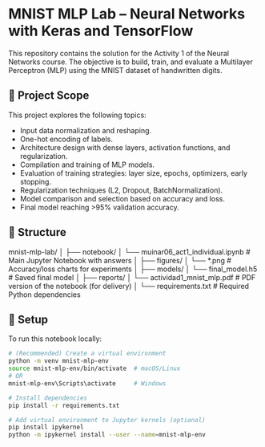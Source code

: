 # MNIST MLP Lab – Neural Networks with Keras and TensorFlow

This repository contains the solution for the Activity 1 of the Neural Networks course. The objective is to build, train, and evaluate a Multilayer Perceptron (MLP) using the MNIST dataset of handwritten digits.

## 📌 Project Scope

This project explores the following topics:
- Input data normalization and reshaping.
- One-hot encoding of labels.
- Architecture design with dense layers, activation functions, and regularization.
- Compilation and training of MLP models.
- Evaluation of training strategies: layer size, epochs, optimizers, early stopping.
- Regularization techniques (L2, Dropout, BatchNormalization).
- Model comparison and selection based on accuracy and loss.
- Final model reaching >95% validation accuracy.

## 📁 Structure

mnist-mlp-lab/
│
├── notebook/
│ └── muinar06_act1_individual.ipynb # Main Jupyter Notebook with answers
│
├── figures/
│ └── *.png # Accuracy/loss charts for experiments
│
├── models/
│ └── final_model.h5 # Saved final model
│
├── reports/
│ └── actividad1_mnist_mlp.pdf # PDF version of the notebook (for delivery)
│
└── requirements.txt # Required Python dependencies


## 🧪 Setup

To run this notebook locally:

```bash
# (Recommended) Create a virtual environment
python -m venv mnist-mlp-env
source mnist-mlp-env/bin/activate  # macOS/Linux
# OR
mnist-mlp-env\Scripts\activate     # Windows

# Install dependencies
pip install -r requirements.txt

# Add virtual environment to Jupyter kernels (optional)
pip install ipykernel
python -m ipykernel install --user --name=mnist-mlp-env
